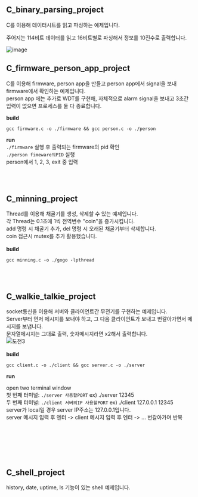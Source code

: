 


## C_binary_parsing_project
C를 이용해 데이터시트를 읽고 파싱하는 예제입니다. 

주어지는 114비트 데이터를 읽고 16비트별로 파싱해서 정보를 10진수로 출력합니다. 

![image](https://github.com/woodong11/C_parsing_project/assets/91379630/fa0622e8-bdb9-473e-82d8-3a1cbf589c64)


## C_firmware_person_app_project
C를 이용해 firmware, person app을 만들고 person app에서 signal을 보내 firmware에서 확인하는 예제입니다. <br>
person app 에는 추가로 WDT를 구현해, 자체적으로 alarm signal을 보내고 3초간 입력이 없으면 프로세스를 둘 다 종료합니다. 

<b>build </b>
```
gcc firmware.c -o ./firmware && gcc person.c -o ./person
```
<b>run</b><br>
`./firmware` 실행 후 출력되는 firmware의 pid 확인 <br>
`./person fimeware의PID` 실행 <br>
person에서 1, 2, 3, exit 중 입력 <br>

<br><br>

## C_minning_project
Thread를 이용해 채굴기를 생성, 삭제할 수 있는 예제입니다. <br>
각 Thread는 0.1초에 1씩 전역변수 "coin"을 증가시킵니다. <br>
add 명령 시 채굴기 추가, del 명령 시 오래된 채굴기부터 삭제합니다. <br>
coin 접근시 mutex를 추가 활용했습니다.
<br><br>
<b>build</b>
```
gcc minning.c -o ./gogo -lpthread
```
<br><br>

## C_walkie_talkie_project
socket통신을 이용해 서버와 클라이언트간 무전기를 구현하는 예제입니다. <br>
Server부터 먼저 메시지를 보내야 하고, 그 다음 클라이언트가 보내고 번갈아가면서 메시지를 보냅니다. <br>
문자열메시지는 그대로 출력, 숫자메시지라면 x2해서 출력합니다. <br>
![도전3](https://github.com/woodong11/C_mini_project_bundle/assets/91379630/949f1bed-1d9d-4c65-a179-892b30ec5486)
<br><br>
<b>build </b>
```
gcc client.c -o ./client && gcc server.c -o ./server
```
<b>run</b><br>

open two terminal window <br>
첫 번째 터미널:  `./server 사용할PORT` ex) ./server 12345 <br>
두 번째 터미널:  `./client 서버의IP 사용할PORT` ex) ./client 127.0.0.1  12345 <br>
server가 local일 경우 server IP주소는 127.0.0.1입니다. <br>
server 메시지 입력 후 엔터 -> client 메시지 입력 후 엔터 -> ... 번갈아가며 반복 <br>




<br><br>





<br><br>

## C_shell_project
history, date, uptime, ls 기능이 있는 shell 예제입니다. 
